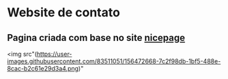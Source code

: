 # Website de contato

## Pagina criada com base no site [nicepage](https://nicepage.com/website-templates/preview/i-am-freelance-graphic-designer-105166?device=desktop)

<img src"(https://user-images.githubusercontent.com/83511051/156472668-7c2f98db-1bf5-488e-8cac-b2c61e29d3a4.png)"
